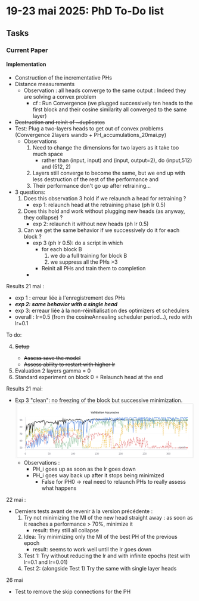 # 19-23 mai 2025: PhD To-Do list

## Tasks
### Current Paper

#### Implementation 
- Construction of the incrementative PHs
- Distance measurements
    - Observation : all heads converge to the same output : 
        Indeed they are solving a convex problem
        - cf : Run Convergence (we plugged successively ten heads to the first block and their cosine similarity all converged to the same layer)
- <del> Destruction and reinit of ~duplicates 
- Test: Plug a two-layers heads to get out of convex problems (Convergence 2layers wandb + PH_accumulations_20mai.py)
    - Observations
        1. Need to change the dimensions for two layers as it take too much space
            - rather than (input, input) and (input, output=2), do (input,512) and (512, 2) 
        2. Layers still converge to become the same, but we end up with less destruction of the rest of the performance and
        3. Their performance don't go up after retraining...
- 3 questions: 
    1. Does this observation 3 hold if we relaunch a head for retraining ?
        - exp 1: relaunch head at the retraining phase (ph lr 0.5)
    3. Does this hold and work without plugging new heads (as anyway, they collapse) ?
        - exp 2: relaunch it without new heads  (ph lr 0.5)
    3. Can we get the same behavior if we successively do it for each block ? 
        - exp 3 (ph lr 0.5): do a script in which 
            - for each block B
                1. we do a full training for block B 
                2. we suppress all the PHs >3
            - Reinit all PHs and train them to completion
        -
Results 21 mai : 
- exp 1 : erreur liée à l'enregistrement des PHs 
- ***exp 2: same behavior with a single head***
- exp 3: erreaur liée à la non-réinitialisation des optimizers et schedulers 
- overall : lr=0.5 (from the cosineAnnealing scheduler period...), redo with lr=0.1

To do: 

4. <del>Setup
    - Assess save the model
    - Assess ability to restart with higher lr
5. Evaluation 2 layers gamma = 0
6. Standard experiment on block 0 + Relaunch head at the end

Results 21 mai: 
- Exp 3 "clean": no freezing of the block but successive minimization. 
![Successive Block Training](../../assets/images/curves/successive_block_training2025-05-21_14-33-53.png)
    - Observations :
        - PH_i goes up as soon as the lr goes down 
        - PH_i goes way back up after it stops being minimized
            - False for PH0 -> real need to relaunch PHs to really assess what happens  

22 mai : 
- Derniers tests avant de revenir à la version précédente : 
    1. Try not minimizing the MI of the new head straight away : as soon as it reaches a performance > 70%, minimize it
        - result: they still all collapse
    2. Idea: Try minimizing only the MI of the best PH of the previous epoch
        - result: seems to work well until the lr goes down
    3. Test 1: Try without reducing the lr and with infinite epochs (test with lr=0.1 and lr=0.01)
    4. Test 2: (alongside Test 1) Try the same with single layer heads 


26 mai
- Test to remove the skip connections for the PH